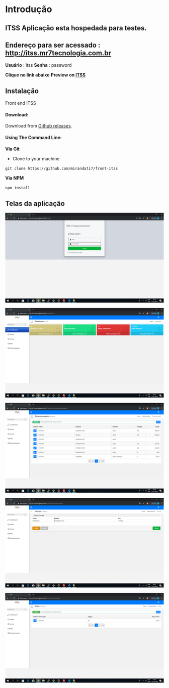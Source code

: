 Introdução
============

**ITSS** Aplicação esta hospedada para testes.
------------
**Endereço para ser acessado :** http://itss.mr7tecnologia.com.br
------------
__**Usuário**__ : itss
__**Senha**__   : password

**Clique no link abaixo**
**Preview on [ITSS](http://itss.mr7tecnologia.com.br/)**

Instalação
------------
Front end ITSS 

#### Download:

Download from [Github releases](https://github.com/mirandati7/front-itss).

#### Using The Command Line:

__Via Git__
- Clone to your machine
```
git clone https://github.com/mirandati7/front-itss
```

__Via NPM__
```bash
npm install 
```


Telas da aplicação
------------------------------
!["Login"](https://github.com/mirandati7/front-itss/blob/master/screenshots/login.png "Login Estacionamento")

!["Dashboard"](https://github.com/mirandati7/front-itss/blob/master/screenshots/dashboard.png "Dashboard")

!["Estacionamento"](https://github.com/mirandati7/front-itss/blob/master/screenshots/estacionamento-list.png "Estacionamento List")

!["Veículo"](https://github.com/mirandati7/front-itss/blob/master/screenshots/veiculo-detail.png "Veículo Detail")

!["Pátio"](https://github.com/mirandati7/front-itss/blob/master/screenshots/patio-list.png "Pátio List")
